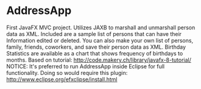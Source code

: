 # AddressApp

First JavaFX MVC project. Utilizes JAXB to marshall and unmarshall person data as XML. Included are a sample list of persons that can have
their Information edited or deleted. You can also make your own list of persons, family, friends, coworkers, and save their person data
as XML. Birthday Statistics are available as a chart that shows frequency of birthdays to months.
Based on tutorial: http://code.makery.ch/library/javafx-8-tutorial/
NOTICE: It's preferred to run AddressApp inside Eclipse for full functionality. Doing so would require this plugin: http://www.eclipse.org/efxclipse/install.html
